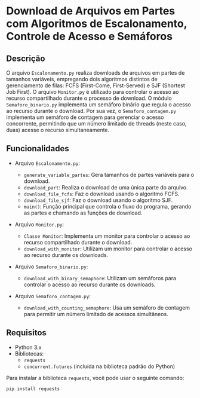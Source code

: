 # Download de Arquivos em Partes com Algoritmos de Escalonamento, Controle de Acesso e Semáforos

## Descrição

O arquivo `Escalonamento.py` realiza downloads de arquivos em partes de tamanhos variáveis, empregando dois algoritmos distintos de gerenciamento de filas: FCFS (First-Come, First-Served) e SJF (Shortest Job First). O arquivo `Monitor.py` é utilizado para controlar o acesso ao recurso compartilhado durante o processo de download. O módulo `Semaforo_binario.py` implementa um semáforo binário que regula o acesso ao recurso durante o download. Por sua vez, o `Semaforo_contagem.py` implementa um semáforo de contagem para gerenciar o acesso concorrente, permitindo que um número limitado de threads (neste caso, duas) acesse o recurso simultaneamente.

## Funcionalidades

- Arquivo `Escalonamento.py`:
    - `generate_variable_partes`: Gera tamanhos de partes variáveis para o download.
    - `download_part`: Realiza o download de uma única parte do arquivo.
    - `download_file_fcfs`: Faz o download usando o algoritmo FCFS.
    - `download_file_sjf`: Faz o download usando o algoritmo SJF.
    - `main()`: Função principal que controla o fluxo do programa, gerando as partes e chamando as funções de download.

- Arquivo `Monitor.py`:
    - `Classe Monitor`: Implementa um monitor para controlar o acesso ao recurso compartilhado durante o download.
    - `download_with_monitor`: Utilizam um monitor para controlar o acesso ao recurso durante os downloads.

- Arquivo `Semaforo_binario.py`:
    - `download_with_binary_semaphore`: Utilizam um semáforos para controlar o acesso ao recurso durante os downloads.

- Arquivo `Semaforo_contagem.py`:
    - `download_with_counting_semaphore`: Usa um semáforo de contagem para permitir um número limitado de acessos simultâneos.

## Requisitos

- Python 3.x
- Bibliotecas:
  - `requests`
  - `concurrent.futures` (incluída na biblioteca padrão do Python)
  
Para instalar a biblioteca `requests`, você pode usar o seguinte comando:

```
pip install requests
```

